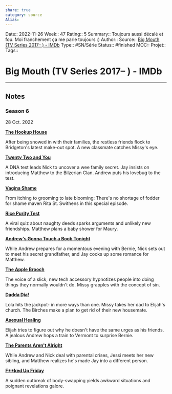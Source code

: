 ```yaml
---
share: true 
category: source
Alias:
---
```

Date:: 2022-11-26
Week:: 47
Rating:: 5
Summary:: Toujours aussi décalé et fou. Moi franchement ça me parle toujours :)
Author::
Source:: [Big Mouth (TV Series 2017– ) - IMDb](https://www.imdb.com/title/tt6524350/episodes?season=6)
Type:: #SN/Série 
Status:: #finished 
MOC::
Projet:: 
Tags:: 

# Big Mouth (TV Series 2017– ) - IMDb


***

## Notes


### Season 6

28 Oct. 2022

**[The Hookup House](https://www.imdb.com/title/tt10868802/?ref_=ttep_ep1 "The Hookup House")**

After being snowed in with their families, the restless friends flock to Bridgeton's latest make-out spot. A new classmate catches Missy's eye.

**[Twenty Two and You](https://www.imdb.com/title/tt23062732/?ref_=ttep_ep2 "Twenty Two and You")**

A DNA test leads Nick to uncover a wee family secret. Jay insists on introducing Matthew to the Bilzerian Clan. Andrew puts his lovebug to the test.

**[Vagina Shame](https://www.imdb.com/title/tt23062742/?ref_=ttep_ep3 "Vagina Shame")**

From itching to grooming to late blooming: There's no shortage of fodder for shame maven Rita St. Swithens in this special episode.

**[Rice Purity Test](https://www.imdb.com/title/tt23062748/?ref_=ttep_ep4 "Rice Purity Test")**

A viral quiz about naughty deeds sparks arguments and unlikely new friendships. Matthew plans a baby shower for Maury.

**[Andrew's Gonna Touch a Boob Tonight](https://www.imdb.com/title/tt23062762/?ref_=ttep_ep5 "Andrew's Gonna Touch a Boob Tonight")**

While Andrew prepares for a momentous evening with Bernie, Nick sets out to meet his secret grandfather, and Jay cooks up some romance for Matthew.

**[The Apple Brooch](https://www.imdb.com/title/tt23062766/?ref_=ttep_ep6 "The Apple Brooch")**

The voice of a slick, new tech accessory hypnotizes people into doing things they normally wouldn't do. Missy grapples with the concept of sin.

**[Dadda Dia!](https://www.imdb.com/title/tt23062774/?ref_=ttep_ep7 "Dadda Dia!")**

Lola hits the jackpot- in more ways than one. Missy takes her dad to Elijah's church. The Birches make a plan to get rid of their new housemate.

**[Asexual Healing](https://www.imdb.com/title/tt23062782/?ref_=ttep_ep8 "Asexual Healing")**

Elijah tries to figure out why he doesn't have the same urges as his friends. A jealous Andrew hops a train to Vermont to surprise Bernie.

**[The Parents Aren't Alright](https://www.imdb.com/title/tt23062792/?ref_=ttep_ep9 "The Parents Aren't Alright")**

While Andrew and Nick deal with parental crises, Jessi meets her new sibling, and Matthew realizes he's made Jay into a different person.

**[F\*\*ked Up Friday](https://www.imdb.com/title/tt23062804/?ref_=ttep_ep10 "F**ked Up Friday")**

A sudden outbreak of body-swapping yields awkward situations and poignant revelations galore.
